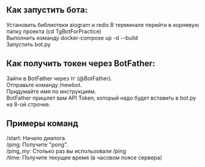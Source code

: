 ## Как запустить бота:
Установить библиотеки aiogram и redis 
В терминале перейти в корневую папку проекта (cd TgBotForPractice)   
Выполнить команду docker-compose up -d --build  
Запустить bot.py  

## Как получить токен через BotFather:  
Зайти в BotFather через тг (@BotFather).    
Отправьте команду /newbot.  
Придумайте имя по инструкциям.  
BotFather пришлет вам API Token, который надо будет вставить в bot.py на 8-ой строчке.  

## Примеры команд
/start: Начало диалога.  
/ping: Получите "pong".  
/ping_my: Столько раз вы использовали /ping  
/time: Получите текущее время (в часовом поясе сервера)  
